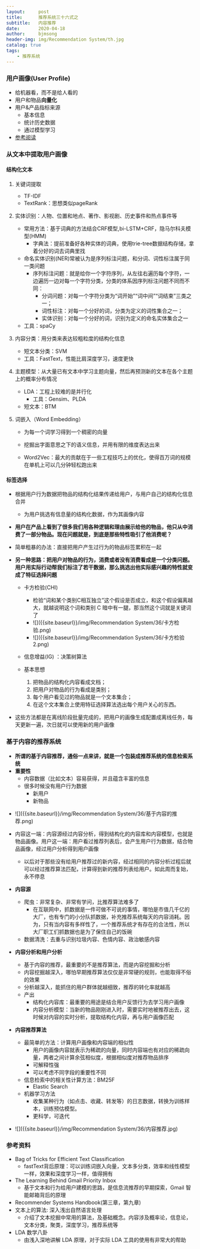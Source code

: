 ```yaml
---
layout:     post
title:      推荐系统三十六式之
subtitle:   内容推荐
date:       2020-04-18
author:     bjmsong
header-img: img/Recommendation System/th.jpg
catalog: true
tags:
    - 推荐系统
---
```



### 用户画像(User Profile)

- 给机器看，而不是给人看的
- 用户和物品**向量化**
- 用户&产品指标来源
    - 基本信息
    - 统计历史数据
    - 通过模型学习
- [参考阅读](https://bjmsong.github.io/2020/03/07/%E7%94%A8%E6%88%B7%E7%94%BB%E5%83%8F/)



### 从文本中提取用户画像

#### 结构化文本

1. 关键词提取
    - TF-IDF
    - TextRank：思想类似pageRank
    
2. 实体识别：人物、位置和地点、著作、影视剧、历史事件和热点事件等
    - 常用方法：基于词典的方法结合CRF模型,bi-LSTM+CRF，隐马尔科夫模型(HMM)
        - 字典法：提前准备好各种实体的词典，使用trie-tree数据结构存储，拿着分好的词去词典里找
    - 命名实体识别(NER)常被认为是序列标注问题，和分词、词性标注属于同一类问题
        - 序列标注问题：就是给你一个字符序列，从左往右遍历每个字符，一边遍历一边对每一个字符分类，分类的体系因序列标注问题不同而不同： 
            - 分词问题：对每一个字符分类为“词开始”“词中间”“词结束”三类之一；
            - 词性标注：对每一个分好的词，分类为定义的词性集合之一；
            - 实体识别：对每一个分好的词，识别为定义的命名实体集合之一
    - 工具：spaCy
    
3. 内容分类：用分类来表达较粗粒度的结构化信息
    - 短文本分类：SVM
    - 工具：FastText，性能比肩深度学习，速度更快
    
4. 主题模型：从大量已有文本中学习主题向量，然后再预测新的文本在各个主题上的概率分布情况

    - LDA：工程上较难的是并行化
      - 工具：Gensim、PLDA
    - 短文本：BTM

5. 词嵌入（Word Embedding）

    - 为每一个词学习得到一个稠密的向量
    - 挖掘出字面意思之下的语义信息，并用有限的维度表达出来

    - Word2Vec：最大的贡献在于一些工程技巧上的优化，使得百万词的规模在单机上可以几分钟轻松跑出来



#### 标签选择

- 根据用户行为数据把物品的结构化结果传递给用户，与用户自己的结构化信息合并

    - 为用户挑选有信息量的结构化数据，作为其画像内容

- **用户在产品上看到了很多我们用各种逻辑和理由展示给他的物品，他只从中消费了一部分物品。现在问题就是，到底是那些特性吸引了他消费呢？**

- 简单粗暴的办法：直接把用户产生过行为的物品标签累积在一起

- **另一种思路：把用户对物品的行为，消费或者没有消费看成是一个分类问题。用户用实际行动帮我们标注了若干数据，那么挑选出他实际感兴趣的特性就变成了特征选择问题**
  
    - 卡方检验(CHI)
      
        - 检验“词和某个类别C相互独立”这个假设是否成立，和这个假设偏离越大，就越说明这个词和类别 C 暗中有一腿，那当然这个词就是关键词了
        
        <ul> 
        <li markdown="1">
        ![]({{site.baseurl}}/img/Recommendation System/36/卡方检验.png) 
        </li> 
        </ul> 
        
        <ul> 
        <li markdown="1">
        ![]({{site.baseurl}}/img/Recommendation System/36/卡方检验2.png) 
        </li> 
        </ul> 
        
    - 信息增益(IG)   ：决策树算法
    
    - 基本思想
        1. 把物品的结构化内容看成文档； 
        2. 把用户对物品的行为看成是类别；
        3. 每个用户看见过的物品就是一个文本集合；
        4. 在这个文本集合上使用特征选择算法选出每个用户关心的东西。
    
- 这些方法都是在离线阶段批量完成的，把用户的画像生成配置成离线任务，每天更新一遍，次日就可以使用新的用户画像



### 基于内容的推荐系统

- **所谓的基于内容推荐，通俗一点来讲，就是一个包装成推荐系统的信息检索系统**
- **重要性**
    - 内容数据（比如文本）容易获得，并且蕴含丰富的信息
    - 很多时候没有用户行为数据
        - 新用户
        - 新物品

<ul> 
<li markdown="1">
![]({{site.baseurl}}/img/Recommendation System/36/基于内容的推荐.png) 
</li> 
</ul> 

- 内容这一端：内容源经过内容分析，得到结构化的内容库和内容模型，也就是物品画像。用户这一端：用户看过推荐列表后，会产生用户行为数据，结合物品画像，经过用户分析得到用户画像
  - 以后对于那些没有给用户推荐过的新内容，经过相同的内容分析过程后就可以经过推荐算法匹配，计算得到新的推荐列表给用户。如此周而复始，永不停息

- **内容源**
    - 爬虫：非常复杂、非常有学问，比推荐算法难多了
      - 在互联网中，抓数据是一件可做不可说的事情，哪怕是市值几千亿的大厂，也有专门的小分队抓数据，补充推荐系统每天的内容消耗。因为，只有当内容有多样性了，一个推荐系统才有存在的合法性，所以大厂职工们抓数据也是为了保住自己的饭碗
    - 数据清洗：去重与识别垃圾内容、色情内容、政治敏感内容
- **内容分析和用户分析**
    - 基于内容的推荐，最重要的不是推荐算法，而是内容挖掘和分析
    - 内容挖掘越深入，哪怕早期推荐算法仅仅是非常硬的规则，也能取得不俗的效果
    - 分析越深入，能抓住的用户群体就越细致，推荐的转化率就越高
    - 产出
      - 结构化内容库：最重要的用途是结合用户反馈行为去学习用户画像
      - 内容分析模型：当新的物品刚刚进入时，需要实时地被推荐出去，这时候对内容的实时分析，提取结构化内容，再与用户画像匹配
- **内容推荐算法**
    - 最简单的方法：计算用户画像和内容端的相似性
        - 用户的画像内容就表示为稀疏的向量，同时内容端也有对应的稀疏向量，两者之间计算余弦相似度，根据相似度对推荐物品排序
        - 可解释性强
        - 可以考虑不同字段的重要性不同
    - 信息检索中的相关性计算方法：BM25F
        - Elastic Search
    - 机器学习方法
        - 收集某种行为（如点击、收藏、转发等）的日志数据，转换为训练样本，训练预估模型。
        - 更科学，可迭代

<ul> 
<li markdown="1">
![]({{site.baseurl}}/img/Recommendation System/36/内容推荐.jpg) 
</li> 
</ul> 



### 参考资料
- Bag of Tricks for Efficient Text Classification
    - fastText背后原理：可以训练词嵌入向量，文本多分类，效率和线性模型一样，效果和深度学习一样，值得拥有
- The Learning Behind Gmail Priority Inbox
    - 基于文本和行为给用户建模的思路，是信息流推荐的早期探索，Gmail 智能邮箱背后的原理
- Recommender Systems Handbook(第三章，第九章)
- 文本上的算法: 深入浅出自然语言处理
    - 介绍了文本挖掘中常用的算法，及基础概念。内容涉及概率论，信息论，文本分类，聚类，深度学习，推荐系统等
- LDA 数学八卦
    - 由浅入深地讲解 LDA 原理，对于实际 LDA 工具的使用有非常大的帮助